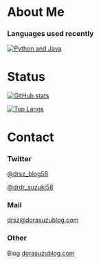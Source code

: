 # About Me

### Languages used recently

[![Python and Java](https://skillicons.dev/icons?i=python,java)](https://skillicons.dev)

# Status

[![GitHub stats](https://github-readme-stats.vercel.app/api?username=drago-suzuki58)](https://github.com/anuraghazra/github-readme-stats)

[![Top Langs](https://github-readme-stats.vercel.app/api/top-langs/?username=drago-suzuki58&hide=mcfunction)](https://github.com/anuraghazra/github-readme-stats)

# Contact

### Twitter

[@drsz_blog58](https://twitter.com/drsz_blog58)

[@drdr_suzuki58](https://twitter.com/drdr_suzuki58)

### Mail

drsz@dorasuzublog.com

### Other

Blog [dorasuzublog.com](dorasuzublog.com)
